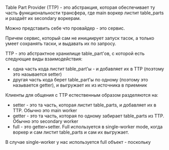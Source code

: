 Table Part Provider (TTP) - это абстракция, которая обеспечивает ту часть функциональности трансфера, где main воркер листит table_parts и раздаёт их secondary воркерам.

Можно представить себе что провайдер - это сервис.

Причем сервис, который сам не инициирует запуск тасок, а только умеет сохранять таски, и выдавать их по запросу.

TTP - это абстрактное хранилище table_part'ов, с которой есть следующие виды взаимодействия:
* одна часть кода листит table_part'ы - и добавляет их в TTP (поэтому это называется setter)
* другая часть кода берет table_part'ы по одному (поэтому это называется getter), и выгружает их из источника в приемник

Клиенты для общения с TTP естественным образом разделяются на:
* setter - это та часть, которая листит table_parts, и добавляет их в TTP. Обычно это main worker
* getter - это та часть, которая по одному забирает table_parts из TTP. Обычно это secondary worker
* full - это getter+setter. Full используется в single-worker mode, когда воркер и сам листит table_parts и сам их выгружает.

В случае single-worker у нас используется full объект - поскольку
